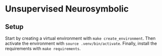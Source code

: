 # Unsupervised Neurosymbolic

## Setup
Start by creating a virtual environment with `make create_environment`. Then
activate the environment with `source .venv/bin/activate`. Finally, install the
requirements with `make requirements`.